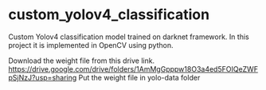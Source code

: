 # custom_yolov4_classification
Custom Yolov4 classification model trained on darknet framework. In this project it is implemented in OpenCV using python.

Download the weight file from this drive link. 
https://drive.google.com/drive/folders/1AmMgGpppw18O3a4ed5FOIQeZWFpSjNzJ?usp=sharing
Put the weight file in yolo-data folder
